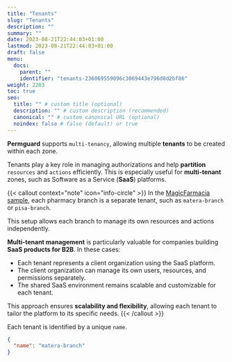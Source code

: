 ```yaml
---
title: "Tenants"
slug: "Tenants"
description: ""
summary: ""
date: 2023-08-21T22:44:03+01:00
lastmod: 2023-08-21T22:44:03+01:00
draft: false
menu:
  docs:
    parent: ""
    identifier: "tenants-236069559096c3069443e796d0d2bf86"
weight: 2203
toc: true
seo:
  title: "" # custom title (optional)
  description: "" # custom description (recommended)
  canonical: "" # custom canonical URL (optional)
  noindex: false # false (default) or true
---
```


**Permguard** supports `multi-tenancy`, allowing multiple **tenants** to be created within each zone.

Tenants play a key role in managing authorizations and help **partition** `resources` and `actions` efficiently.
This is especially useful for **multi-tenant** zones, such as Software as a Service (**SaaS**) platforms.

{{< callout context="note" icon="info-circle" >}}
In the [MagicFarmacia sample](/docs/0.1.x/getting-started/hands-on-example/), each pharmacy branch is a separate tenant, such as `matera-branch` or `pisa-branch`.

This setup allows each branch to manage its own resources and actions independently.

**Multi-tenant management** is particularly valuable for companies building **SaaS products for B2B**.
In these cases:

- Each tenant represents a client organization using the SaaS platform.
- The client organization can manage its own users, resources, and permissions separately.
- The shared SaaS environment remains scalable and customizable for each tenant.

This approach ensures **scalability and flexibility**, allowing each tenant to tailor the platform to its specific needs.
{{< /callout >}}

Each tenant is identified by a unique `name`.

```json
{
  "name": "matera-branch"
}
```
